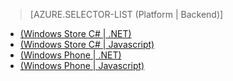 > [AZURE.SELECTOR-LIST (Platform | Backend)]
- [(Windows Store C# | .NET)](../articles/mobile-services-dotnet-backend-windows-store-dotnet-upload-data-blob-storage.md)
- [(Windows Store C# | Javascript)](../articles/mobile-services-windows-store-dotnet-upload-data-blob-storage.md)
- [(Windows Phone | .NET)](../articles/mobile-services-dotnet-backend-windows-phone-upload-data-blob-storage.md)
- [(Windows Phone | Javascript)](../articles/mobile-services-windows-phone-upload-data-blob-storage.md)